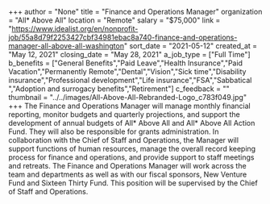 +++
author = "None"
title = "Finance and Operations Manager"
organization = "All* Above All"
location = "Remote"
salary = "$75,000"
link = "https://www.idealist.org/en/nonprofit-job/55a8d79f2253427cbf34981ebac8a740-finance-and-operations-manager-all-above-all-washington"
sort_date = "2021-05-12"
created_at = "May 12, 2021"
closing_date = "May 28, 2021"
a_job_type = ["Full Time"]
b_benefits = ["General Benefits","Paid Leave","Health Insurance","Paid Vacation","Permanently Remote","Dental","Vision","Sick time","Disability insurance","Professional development","Life insurance","FSA","Sabbatical ","Adoption and surrogacy benefits","Retirement"]
c_feedback = ""
thumbnail = "../../images/All-Above-All-Rebranded-Logo_c783f049.jpg"
+++
The Finance and Operations Manager will manage monthly financial reporting, monitor budgets and quarterly projections, and support the development of annual budgets of All* Above All and All* Above All Action Fund. They will also be responsible for grants administration. In collaboration with the Chief of Staff and Operations, the Manager will support functions of human resources, manage the overall record keeping process for finance and operations, and provide support to staff meetings and retreats. The Finance and Operations Manager will work across the team and departments as well as with our fiscal sponsors, New Venture Fund and Sixteen Thirty Fund. This position will be supervised by the Chief of Staff and Operations.